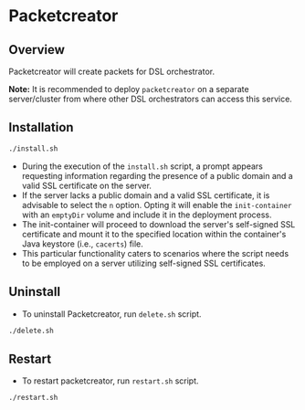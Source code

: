 # Packetcreator

## Overview
Packetcreator will create packets for DSL orchestrator.

**Note:** It is recommended to deploy `packetcreator` on a separate server/cluster from where other DSL orchestrators can access this service.

## Installation
```sh
./install.sh
```
* During the execution of the `install.sh` script, a prompt appears requesting information regarding the presence of a public domain and a valid SSL certificate on the server.
* If the server lacks a public domain and a valid SSL certificate, it is advisable to select the `n` option. Opting it will enable the `init-container` with an `emptyDir` volume and include it in the deployment process.
* The init-container will proceed to download the server's self-signed SSL certificate and mount it to the specified location within the container's Java keystore (i.e., `cacerts`) file.
* This particular functionality caters to scenarios where the script needs to be employed on a server utilizing self-signed SSL certificates.

## Uninstall
* To uninstall Packetcreator, run `delete.sh` script.
```sh
./delete.sh 
```

## Restart
* To restart packetcreator, run `restart.sh` script.
```sh
./restart.sh
```